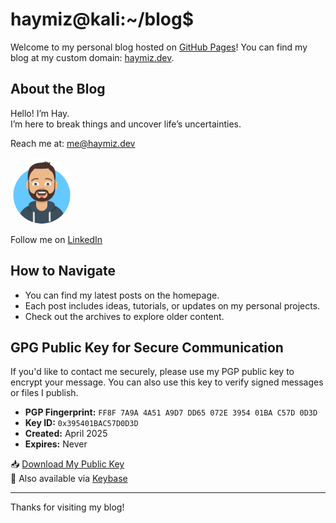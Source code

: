 # haymiz@kali:~/blog$

Welcome to my personal blog hosted on [GitHub Pages](https://pages.github.com/)! You can find my blog at my custom domain: [haymiz.dev](https://haymiz.dev).

## About the Blog

Hello! I’m Hay.
<br />
I’m here to break things and uncover life’s uncertainties.

Reach me at: me@haymiz.dev

<div class="py2 post-footer">
  <img src="/images/me.png" alt="Hay Mizrachi" width="100" style="border-radius: 50%;" />
  <p>
    Follow me on <a href="https://www.linkedin.com/in/hay-mizrachi">LinkedIn</a>
  </p>
</div>

## How to Navigate

- You can find my latest posts on the homepage.
- Each post includes ideas, tutorials, or updates on my personal projects.
- Check out the archives to explore older content.

## GPG Public Key for Secure Communication

If you'd like to contact me securely, please use my PGP public key to encrypt your message. You can also use this key to verify signed messages or files I publish.

- **PGP Fingerprint:** `FF8F 7A9A 4A51 A9D7 DD65 072E 3954 01BA C57D 0D3D`  
- **Key ID:** `0x395401BAC57D0D3D`  
- **Created:** April 2025  
- **Expires:** Never  

📥 [Download My Public Key](https://haymiz.dev/pgp/publickey.asc)  
🔑 Also available via [Keybase](https://keybase.io/haymiz)

---
Thanks for visiting my blog!
